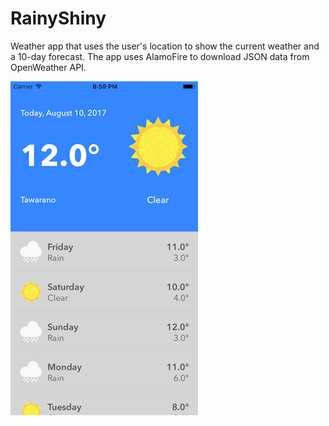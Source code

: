 # RainyShiny
Weather app that uses the user's location to show the current weather and a 10-day forecast. The app uses AlamoFire to download JSON data from OpenWeather API.

![Alt text](/RainyShiny/Screenshots/MainScreen.png?raw=true)
